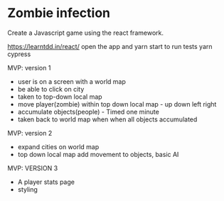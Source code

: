 # Zombie infection


Create a Javascript game using the react framework.


https://learntdd.in/react/
open the app and yarn start
to run tests yarn cypress





MVP: version 1


* user is on a screen with a world map
* be able to click on city
* taken to top-down local map
* move player(zombie) within top down local map - up down left right
* accumulate objects(people) - Timed one minute
* taken back to world map when when all objects accumulated


MVP: version 2

* expand cities on world map
* top down local map add movement to objects, basic AI


MVP: VERSION 3

* A player stats page
* styling
